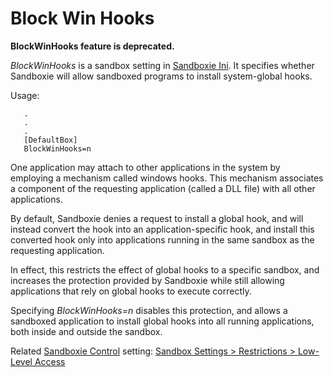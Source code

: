 # Block Win Hooks

**BlockWinHooks feature is deprecated.**

_BlockWinHooks_ is a sandbox setting in [Sandboxie Ini](SandboxieIni). It specifies whether Sandboxie will allow sandboxed programs to install system-global hooks.

Usage:

```
   .
   .
   .
   [DefaultBox]
   BlockWinHooks=n
```

One application may attach to other applications in the system by employing a mechanism called windows hooks. This mechanism associates a component of the requesting application (called a DLL file) with all other applications.

By default, Sandboxie denies a request to install a global hook, and will instead convert the hook into an application-specific hook, and install this converted hook only into applications running in the same sandbox as the requesting application.

In effect, this restricts the effect of global hooks to a specific sandbox, and increases the protection provided by Sandboxie while still allowing applications that rely on global hooks to execute correctly.

Specifying _BlockWinHooks=n_ disables this protection, and allows a sandboxed application to install global hooks into all running applications, both inside and outside the sandbox.

Related [Sandboxie Control](SandboxieControl) setting: [Sandbox Settings > Restrictions > Low-Level Access](RestrictionsSettings#lowlevel)
